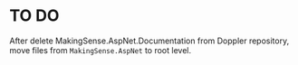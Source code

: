 # TO DO

After delete MakingSense.AspNet.Documentation from Doppler repository, 
move files from `MakingSense.AspNet` to root level.